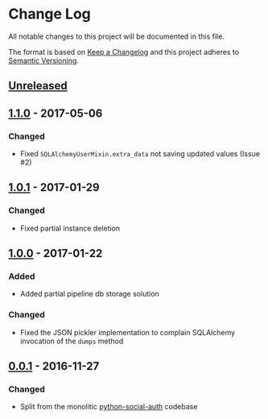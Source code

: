 # Change Log

All notable changes to this project will be documented in this file.

The format is based on [Keep a Changelog](http://keepachangelog.com/)
and this project adheres to [Semantic Versioning](http://semver.org/).

## [Unreleased](https://github.com/python-social-auth/social-storage-sqlalchemy/commits/master)

## [1.1.0](https://github.com/python-social-auth/social-storage-sqlalchemy/releases/tag/1.1.0) - 2017-05-06

### Changed
- Fixed `SQLAlchemyUserMixin.extra_data` not saving updated values (Issue #2)

## [1.0.1](https://github.com/python-social-auth/social-storage-sqlalchemy/releases/tag/1.0.1) - 2017-01-29

### Changed
- Fixed partial instance deletion

## [1.0.0](https://github.com/python-social-auth/social-storage-sqlalchemy/releases/tag/1.0.0) - 2017-01-22

### Added
- Added partial pipeline db storage solution

### Changed
- Fixed the JSON pickler implementation to complain SQLAlchemy
  invocation of the `dumps` method

## [0.0.1](https://github.com/python-social-auth/social-storage-sqlalchemy/releases/tag/0.0.1) - 2016-11-27

### Changed

- Split from the monolitic [python-social-auth](https://github.com/omab/python-social-auth)
  codebase
